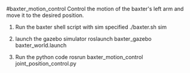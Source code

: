 #baxter_motion_control
Control the motion of the baxter's left arm and move it to the desired position.

1) Run the baxter shell script with sim specified
	./baxter.sh sim

2) launch the gazebo simulator
	roslaunch baxter_gazebo baxter_world.launch

3) Run the python code
	rosrun baxter_motion_control joint_position_control.py

